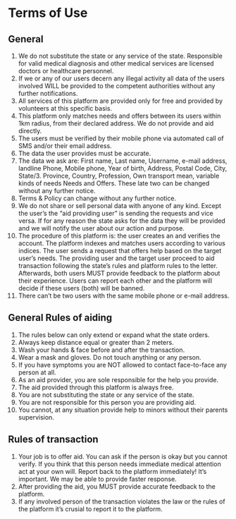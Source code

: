 
# Terms of Use
## General

1. We do not substitute the state or any service of the state. Responsible for valid medical diagnosis and other medical services are licensed doctors or healthcare personnel.
2. If we or any of our users decern any illegal activity all data of the users involved WILL be provided to the competent authorities without any further notifications.
3. All services of this platform are provided only for free and provided by volunteers at this specific basis.
4. This platform only matches needs and offers between its users within 1km radius, from their declared address. We do not provide and aid directly.
5. The users must be verified by their mobile phone via automated call of SMS and/or their email address.
6. The data the user provides must be accurate.
7. The data we ask are: First name, Last name, Username, e-mail address, landline Phone, Mobile phone, Year of birth, Address, Postal Code, City, State/3. Province, Country, Profession, Own transport mean, variable kinds of needs Needs and Offers. These late two can be changed without any further notice.
8. Terms & Policy can change without any further notice.
9. We do not share or sell personal data with anyone of any kind. Except the user’s the “aid providing user” is sending the requests and vice versa. If for any reason the state asks for the data they will be provided and we will notify the user about our action and purpose.
10. The procedure of this platform is: the user creates an and verifies the account. The platform indexes and matches users according to various indices. The user sends a request that offers help based on the target user’s needs. The providing user and the target user proceed to aid transaction following the state’s rules and platform rules to the letter. Afterwards, both users MUST provide feedback to the platform about their experience. Users can report each other and the platform will decide if these users (both) will be banned.
11. There can’t be two users with the same mobile phone or e-mail address.

## General Rules of aiding

1. The rules below can only extend or expand what the state orders.
2. Always keep distance equal or greater than 2 meters.
3. Wash your hands & face before and after the transaction.
4. Wear a mask and gloves. Do not touch anything or any person.
5. If you have symptoms you are NOT allowed to contact face-to-face any person at all.
6. As an aid provider, you are sole responsible for the help you provide.
7. The aid provided through this platform is always free.
8. You are not substituting the state or any service of the state.
9. You are not responsible for this person you are providing aid.
10. You cannot, at any situation provide help to minors without their parents supervision.

## Rules of transaction

1. Your job is to offer aid. You can ask if the person is okay but you cannot verify. If you think that this person needs immediate medical attention act at your own will. Report back to the platform immediately! It’s important. We may be able to provide faster response.
2. After providing the aid, you MUST provide accurate feedback to the platform.
3. If any involved person of the transaction violates the law or the rules of the platform it’s crusial to report it to the platform.
